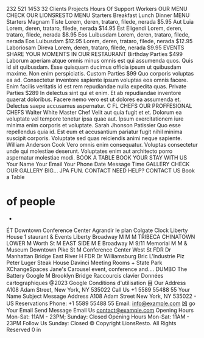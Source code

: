 




















232
521
1453
32
Clients
Projects
Hours Of Support
Workers
OUR MENU
CHECK OUR LIONSRESTO MENU
Starters Breakfast Lunch Dinner
MENU
Starters
Magnam Tiste
Lorem, deren, trataro, filede, nerada $5.95
Aut Luia Lorem, deren, trataro, filede, nerada $14.95
Est Eligendi
Lorem, deren, trataro, filede, nerada $8.95
Eos Luibusdam Lorem, deren, trataro, filede, nerada
Eos Luibusdam
$12.95
Lorem, deren, trataro, filede, nerada $12.95
Laboriosam Direva Lorem, deren, trataro, filede, nerada
$9.95
EVENTS
SHARE YOUR MOMENTS IN OUR RESTAURANT
Birthday Parties
$499
Laborum aperiam atque omnis minus omnis est qui assumenda quos. Quis id sit quibusdam. Esse quisquam ducimus officia ipsum ut quibusdam maxime. Non enim perspiciatis.
Custom Parties
$99
Quo corporis voluptas ea ad. Consectetur inventore sapiente ipsum voluptas eos omnis facere. Enim facilis veritatis id est rem repudiandae nulla expedita quas.
Private Parties $289
In delectus sint qui et enim. Et ab repudiandae inventore quaerat doloribus. Facere nemo vero est ut dolores ea assumenda et. Delectus saepe accusamus aspernatur.
C
FL
CHEFS
OUR PROFFESIONAL CHEFS
Walter White
Master Chef
Velit aut quia fugit et et. Dolorum ea voluptate vel tempore
tenetur ipsa quae aut. Ipsum exercitationem iure minima enim corporis et voluptate.
Sarah Jhonson
Patissier
Quo esse repellendus quia id. Est eum et accusantium pariatur fugit nihil minima suscipit corporis. Voluptate sed quas reiciendis animi neque sapiente.
William Anderson
Cook
Vero omnis enim consequatur. Voluptas consectetur unde qui molestiae deserunt. Voluptates enim aut architecto porro aspernatur molestiae modi.
BOOK A TABLE
BOOK YOUR STAY WITH US
Your Name
Your Email
Your Phone
Date
Message
Time
GALLERY
CHECK OUR GALLERY
BIG... JPA
FUN.
CONTACT
NEED HELP? CONTACT US
Book a Table
# of people
*
ÉT
Downtown Conference Center
Agrandir le plan
Colgate Clock
Liberty House 1
staurant & Events
Liberty
Broadway
M
M
M
TRIBECA
CHINATOWN
LOWER
M
Worth St
M
EAST SIDE
M
E Broadway
M
9/11 Memorial
M
M
& Museum
Downtown
Pike St
M
Conference Center
West St
FDR Dr
Manhattan Bridge East
River
H
FDR Dr
Williamsburg Bric L'Industrie Piz
Peter Luger Steak House
Davinci Meeting Rooms
+
State Park
XChangeSpaces
Jane's Carousel
event, conference and....
DUMBO
The Battery
Google
M
Brooklyn
Bridge Raccourcis clavier Données cartographiques @2023 Google Conditions d'utilisation
目
Our Address
A108 Adam Street, New York, NY 535022
Call Us
+1 5589 55488 55
Your Name
Subject
Message
Address
A108 Adam Street
New York, NY 535022 - US
Reservations
Phone: +1 5589 55488 55 Email: info@example.com
凶
go
Your Email
Send Message
Email Us
contact@example.com
Opening Hours
Mon-Sat: 11AM - 23PM; Sunday: Closed
Opening Hours
Mon-Sat: 11AM - 23PM
Follow Us
Sunday: Closed
© Copyright LionsResto. All Rights Reserved
0
in
